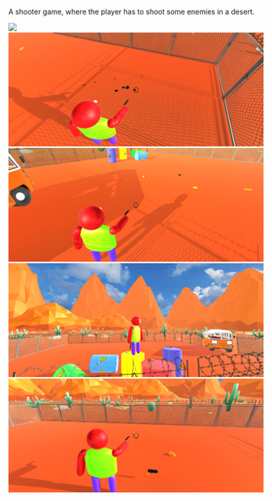 A shooter game, where the player has to shoot some enemies in a desert.

![](Screenshots/1.jpg)
![](Screenshots/2.jpg)
![](Screenshots/3.jpg)
![](Screenshots/4.jpg)
![](Screenshots/5.jpg)
